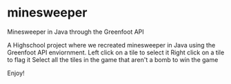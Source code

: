 # minesweeper
Minesweeper in Java through the Greenfoot API

A Highschool project where we recreated minesweeper in Java using the Greenfoot API enviornment.
Left click on a tile to select it
Right click on a tile to flag it
Select all the tiles in the game that aren't a bomb to win the game

Enjoy!
